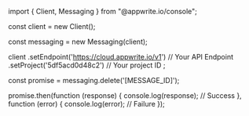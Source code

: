 import { Client, Messaging } from "@appwrite.io/console";

const client = new Client();

const messaging = new Messaging(client);

client
    .setEndpoint('https://cloud.appwrite.io/v1') // Your API Endpoint
    .setProject('5df5acd0d48c2') // Your project ID
;

const promise = messaging.delete('[MESSAGE_ID]');

promise.then(function (response) {
    console.log(response); // Success
}, function (error) {
    console.log(error); // Failure
});